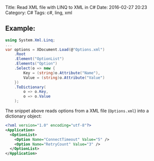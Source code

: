 Title: Read XML file with LINQ to XML in C#
Date: 2016-02-27 20:23
Category: C#
Tags: c#, ling, xml

Example:
-------

```csharp
using System.Xml.Linq;
...
var options = XDocument.Load(@"Options.xml")
    .Root
    .Element("OptionList")
    .Elements("Option")
    .Select(o => new {
        Key = (string)o.Attribute("Name"),
        Value = (string)o.Attribute("Value")
    })
    .ToDictionary(
        o => o.Key,
        o => o.Value
    );
```

The snippet above reads options from a XML file (`Options.xml`) into a dictionary object:

```xml
<?xml version="1.0" encoding="utf-8"?>
<Application>
  <OptionList>
    <Option Name="ConnectTimeout" Value="5" />
    <Option Name="RetryCount" Value="3" />
  </OptionList>
</Application>
```
